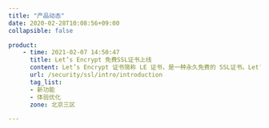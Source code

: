 ```yaml
---
title: "产品动态"
date: 2020-02-28T10:08:56+09:00
collapsible: false

product:
    - time: 2021-02-07 14:50:47
      title: Let’s Encrypt 免费SSL证书上线
      content: Let’s Encrypt 证书简称 LE 证书，是一种永久免费的 SSL证书。Let’s Encrypt 是一个由非营利性组织互联网安全研究小组（ISRG）提供的免费、自动化和开放的证书颁发机构（CA）。借助 Let’s Encrypt 颁发的证书可以为我们的网站免费启用 HTTPS(SSL/TLS) 。
      url: /security/ssl/intro/introduction
      tag_list:
      - 新功能
      - 体验优化
      zone: 北京三区

---
```


<!-- 设置上述参数可生成产品动态页  -->
